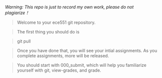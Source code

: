 *Warning: This repo is just to record my own work, please do not plagiarize！*


>Welcome to your ece551 git repository.

>The first thing you should do is 

>  git pull

>Once you have done that, you will see your intial assignments. 
>As you complete assignments, more will be released.

>You should start with 000_submit, which will help you
>familiarize yourself with git, view-grades, and grade.
